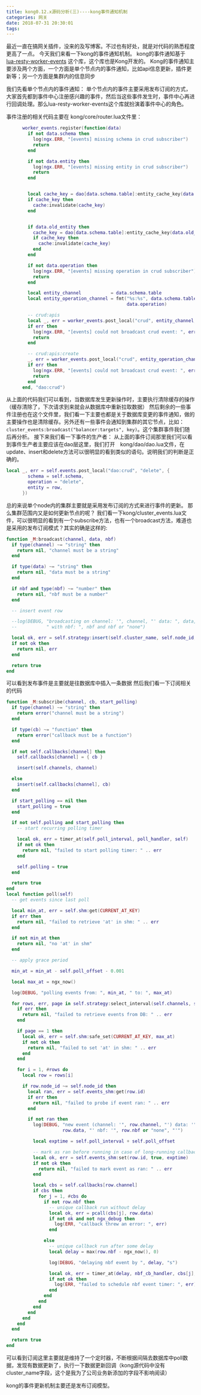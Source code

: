 ```yaml
---
title: kong0.12.x源码分析(三)----kong事件通知机制
categories: 网关
date: 2018-07-31 20:30:01
tags:
---
```



最近一直在搞网关插件，没来的及写博客。不过也有好处，就是对代码的熟悉程度更高了一点。
今天我们来看一下kong的事件通知机制。
kong的事件通知基于[lua-resty-worker-events](https://github.com/Kong/lua-resty-worker-events) 这个库，这个库也是Kong开发的。
Kong的事件通知主要涉及两个方面，一个方面是单个节点内的事件通知，比如api信息更新，插件更新等；另一个方面是集群内的信息同步

我们先看单个节点内的事件通知：
单个节点内的事件主要采用发布订阅的方式，大家首先都到事件中心注册感兴趣的事件，然后当这些事件发生时，事件中心再进行回调处理。那么lua-resty-worker-events这个库就扮演着事件中心的角色。

事件注册的相关代码主要在 kong/core/router.lua文件里：
```lua
      worker_events.register(function(data)
        if not data.schema then
          log(ngx.ERR, "[events] missing schema in crud subscriber")
          return
        end

        if not data.entity then
          log(ngx.ERR, "[events] missing entity in crud subscriber")
          return
        end


        local cache_key = dao[data.schema.table]:entity_cache_key(data.entity)
        if cache_key then
          cache:invalidate(cache_key)
        end


        if data.old_entity then
          cache_key = dao[data.schema.table]:entity_cache_key(data.old_entity)
          if cache_key then
            cache:invalidate(cache_key)
          end
        end

        if not data.operation then
          log(ngx.ERR, "[events] missing operation in crud subscriber")
          return
        end

        local entity_channel           = data.schema.table
        local entity_operation_channel = fmt("%s:%s", data.schema.table,
                                             data.operation)

        -- crud:apis
        local _, err = worker_events.post_local("crud", entity_channel, data)
        if err then
          log(ngx.ERR, "[events] could not broadcast crud event: ", err)
          return
        end

        -- crud:apis:create
        _, err = worker_events.post_local("crud", entity_operation_channel, data)
        if err then
          log(ngx.ERR, "[events] could not broadcast crud event: ", err)
          return
        end
      end, "dao:crud")


```
从上面的代码我们可以看到，当数据库发生更新操作时，主要执行清除缓存的操作（缓存清除了，下次请求到来就会从数据库中重新拉取数据）
然后剩余的一些事件注册也在这个文件里，我们看一下主要也都是关于数据库变更的事件通知，做的主要操作也是清除缓存。另外还有一些事件会通知到集群的其它节点，比如：```cluster_events:broadcast("balancer:targets", key)```。这个集群事件我们随后再分析。
接下来我们看一下事件的生产者：
从上面的事件订阅那里我们可以看到事件生产者主要应该在dao层这里，我们打开　kong/dao/dao.lua文件，在　update、insert和delete方法可以很明显的看到类似的语句。说明我们的判断是正确的。
```lua
local _, err = self.events.post_local("dao:crud", "delete", {
        schema = self.schema,
        operation = "delete",
        entity = row,
      })
```
总的来说单个node内的集群主要就是采用发布订阅的方式来进行事件的更新。
那么集群范围内又是如何更新节点的呢？
我们看一下kong/cluster_events.lua文件，可以很明显的看到有一个subscribe方法，也有一个broadcast方法，难道也是采用的发布订阅模式？其实的确是这样的:
```lua
function _M:broadcast(channel, data, nbf)
  if type(channel) ~= "string" then
    return nil, "channel must be a string"
  end

  if type(data) ~= "string" then
    return nil, "data must be a string"
  end

  if nbf and type(nbf) ~= "number" then
    return nil, "nbf must be a number"
  end

  -- insert event row

  --log(DEBUG, "broadcasting on channel: '", channel, "' data: ", data,
  --           " with nbf: ", nbf and nbf or "none")

  local ok, err = self.strategy:insert(self.cluster_name, self.node_id, channel, ngx_now(), data, nbf)
  if not ok then
    return nil, err
  end

  return true
end
```

可以看到发布事件是主要就是往数据库中插入一条数据
然后我们看一下订阅相关的代码
```lua
function _M:subscribe(channel, cb, start_polling)
  if type(channel) ~= "string" then
    return error("channel must be a string")
  end

  if type(cb) ~= "function" then
    return error("callback must be a function")
  end

  if not self.callbacks[channel] then
    self.callbacks[channel] = { cb }

    insert(self.channels, channel)

  else
    insert(self.callbacks[channel], cb)
  end

  if start_polling == nil then
    start_polling = true
  end

  if not self.polling and start_polling then
    -- start recurring polling timer

    local ok, err = timer_at(self.poll_interval, poll_handler, self)
    if not ok then
      return nil, "failed to start polling timer: " .. err
    end

    self.polling = true
  end

  return true
end
local function poll(self)
  -- get events since last poll

  local min_at, err = self.shm:get(CURRENT_AT_KEY)
  if err then
    return nil, "failed to retrieve 'at' in shm: " .. err
  end

  if not min_at then
    return nil, "no 'at' in shm"
  end

  -- apply grace period

  min_at = min_at - self.poll_offset - 0.001

  local max_at = ngx_now()

  log(DEBUG, "polling events from: ", min_at, " to: ", max_at)

  for rows, err, page in self.strategy:select_interval(self.channels, self.cluster_name, min_at, max_at) do
    if err then
      return nil, "failed to retrieve events from DB: " .. err
    end

    if page == 1 then
      local ok, err = self.shm:safe_set(CURRENT_AT_KEY, max_at)
      if not ok then
        return nil, "failed to set 'at' in shm: " .. err
      end
    end

    for i = 1, #rows do
      local row = rows[i]

      if row.node_id ~= self.node_id then
        local ran, err = self.events_shm:get(row.id)
        if err then
          return nil, "failed to probe if event ran: " .. err
        end

        if not ran then
          log(DEBUG, "new event (channel: '", row.channel, "') data: '",
                     row.data, "' nbf: '", row.nbf or "none", "'")

          local exptime = self.poll_interval + self.poll_offset

          -- mark as ran before running in case of long-running callbacks
          local ok, err = self.events_shm:set(row.id, true, exptime)
          if not ok then
            return nil, "failed to mark event as ran: " .. err
          end

          local cbs = self.callbacks[row.channel]
          if cbs then
            for j = 1, #cbs do
              if not row.nbf then
                -- unique callback run without delay
                local ok, err = pcall(cbs[j], row.data)
                if not ok and not ngx_debug then
                  log(ERR, "callback threw an error: ", err)
                end

              else
                -- unique callback run after some delay
                local delay = max(row.nbf - ngx_now(), 0)

                log(DEBUG, "delaying nbf event by ", delay, "s")

                local ok, err = timer_at(delay, nbf_cb_handler, cbs[j], row)
                if not ok then
                  log(ERR, "failed to schedule nbf event timer: ", err)
                end
              end
            end
          end
        end
      end
    end
  end

  return true
end
```
可以看到订阅这里主要就是维持了一个定时器，不断根据间隔去数据库中poll数据，发现有数据更新了，执行一下数据更新回调（kong源代码中没有cluster_name字段，这个是我为了公司业务新添加的字段不影响阅读）

kong的事件更新机制主要还是发布订阅模型。





